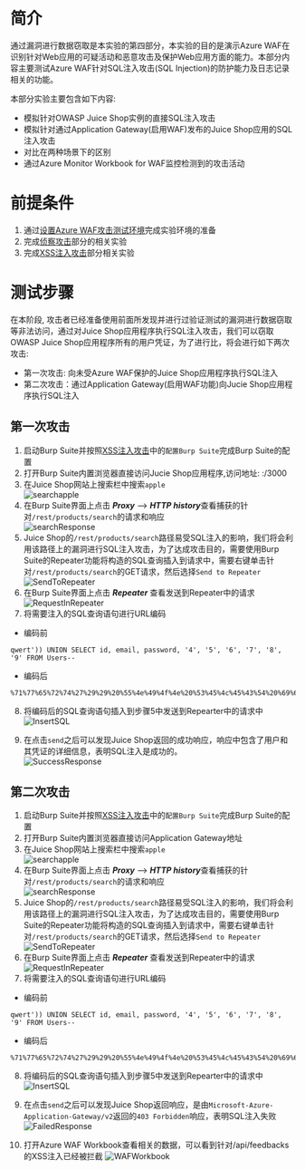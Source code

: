 # 简介  
通过漏洞进行数据窃取是本实验的第四部分，本实验的目的是演示Azure WAF在识别针对Web应用的可疑活动和恶意攻击及保护Web应用方面的能力。本部分内容主要测试Azure WAF针对SQL注入攻击(SQL Injection)的防护能力及日志记录相关的功能。

本部分实验主要包含如下内容:  
* 模拟针对OWASP Juice Shop实例的直接SQL注入攻击   
* 模拟针对通过Application Gateway(启用WAF)发布的Juice Shop应用的SQL注入攻击  
* 对比在两种场景下的区别  
* 通过Azure Monitor Workbook for WAF监控检测到的攻击活动    

# 前提条件   

1. 通过[设置Azure WAF攻击测试环境](./Lab-Local.md)完成实验环境的准备
2. 完成[侦察攻击](./Lab-Reconnaissance-Local.md)部分的相关实验  
3. 完成[XSS注入攻击](./Lab-Attack-Local.md)部分相关实验  

# 测试步骤   
在本阶段, 攻击者已经准备使用前面所发现并进行过验证测试的漏洞进行数据窃取等非法访问，通过对Juice Shop应用程序执行SQL注入攻击，我们可以窃取OWASP Juice Shop应用程序所有的用户凭证，为了进行比，将会进行如下两次攻击:   

* 第一次攻击: 向未受Azure WAF保护的Juice Shop应用程序执行SQL注入
* 第二次攻击：通过Application Gateway(启用WAF功能)向Jucie Shop应用程序执行SQL注入 

## 第一次攻击   
1. 启动Burp Suite并按照[XSS注入攻击](./Lab-Attack-Local.md)中的`配置Burp Suite`完成Burp Suite的配置
2. 打开Burp Suite内置浏览器直接访问Jucie Shop应用程序,访问地址: <Container Instance IP>:/3000 
3. 在Juice Shop网站上搜索栏中搜索`apple`  
![searchapple](./images/BurpSuite/Burp-17-sql-applsearch.png)  
4. 在Burp Suite界面上点击 ***Proxy*** --> ***HTTP history***查看捕获的针对`/rest/products/search`的请求和响应    
![searchResponse](./images/BurpSuite/Burp-18-sql-applsearch-response.png)  
5. Juice Shop的`/rest/products/search`路径易受SQL注入的影响，我们将会利用该路径上的漏洞进行SQL注入攻击，为了达成攻击目的，需要使用Burp Suite的Repeater功能将构造的SQL查询插入到请求中，需要右键单击针对`/rest/products/search`的GET请求，然后选择`Send to Repeater`  
![SendToRepeater](./images/BurpSuite/Burp-19-sql-send-to%20repeter.png)  
6. 在Burp Suite界面上点击 ***Repeater*** 查看发送到Repeater中的请求  
![RequestInRepeater](./images/BurpSuite/Burp-20-sql-in-repeter.png)  
7. 将需要注入的SQL查询语句进行URL编码 
* 编码前   

```
qwert')) UNION SELECT id, email, password, '4', '5', '6', '7', '8', '9' FROM Users--
```

* 编码后  
```
%71%77%65%72%74%27%29%29%20%55%4e%49%4f%4e%20%53%45%4c%45%43%54%20%69%64%2c%20%65%6d%61%69%6c%2c%20%70%61%73%73%77%6f%72%64%2c%20%27%34%27%2c%20%27%35%27%2c%20%27%36%27%2c%20%27%37%27%2c%20%27%38%27%2c%20%27%39%27%20%46%52%4f%4d%20%55%73%65%72%73%2d%2d
```  
8. 将编码后的SQL查询语句插入到步骤5中发送到Repearter中的请求中 
![InsertSQL](./images/BurpSuite/Burp-21-sql-in-request.png)  

9. 在点击`send`之后可以发现Juice Shop返回的成功响应，响应中包含了用户和其凭证的详细信息，表明SQL注入是成功的。  
![SuccessResponse](./images/BurpSuite/Burp-22-sql-inject-success.png)  

## 第二次攻击
1. 启动Burp Suite并按照[XSS注入攻击](./Lab-Attack-Local.md)中的`配置Burp Suite`完成Burp Suite的配置
2. 打开Burp Suite内置浏览器直接访问Application Gateway地址 
3. 在Juice Shop网站上搜索栏中搜索`apple`  
![searchapple](./images/BurpSuite/Burp-23-gw-applesearch.png)
4. 在Burp Suite界面上点击 ***Proxy*** --> ***HTTP history***查看捕获的针对`/rest/products/search`的请求和响应    
![searchResponse](./images/BurpSuite/Burp-24-applesearch-response.png)
5. Juice Shop的`/rest/products/search`路径易受SQL注入的影响，我们将会利用该路径上的漏洞进行SQL注入攻击，为了达成攻击目的，需要使用Burp Suite的Repeater功能将构造的SQL查询插入到请求中，需要右键单击针对`/rest/products/search`的GET请求，然后选择`Send to Repeater`  
![SendToRepeater](./images/BurpSuite/Burp-25-send-to-repeater.png)  
6. 在Burp Suite界面上点击 ***Repeater*** 查看发送到Repeater中的请求  
![RequestInRepeater](./images/BurpSuite/Burp-26-request-in-repeater.png)  
7. 将需要注入的SQL查询语句进行URL编码 
* 编码前   

```
qwert')) UNION SELECT id, email, password, '4', '5', '6', '7', '8', '9' FROM Users--
```

* 编码后  
```
%71%77%65%72%74%27%29%29%20%55%4e%49%4f%4e%20%53%45%4c%45%43%54%20%69%64%2c%20%65%6d%61%69%6c%2c%20%70%61%73%73%77%6f%72%64%2c%20%27%34%27%2c%20%27%35%27%2c%20%27%36%27%2c%20%27%37%27%2c%20%27%38%27%2c%20%27%39%27%20%46%52%4f%4d%20%55%73%65%72%73%2d%2d
```  
8. 将编码后的SQL查询语句插入到步骤5中发送到Repearter中的请求中 
![InsertSQL](./images/BurpSuite/Burp-27-repeater-change-request.png)  

9. 在点击`send`之后可以发现Juice Shop返回响应，是由`Microsoft-Azure-Application-Gateway/v2`返回的`403 Forbidden`响应，表明SQL注入失败
![FailedResponse](./images/BurpSuite/Burp-28-repeater-response.png)

10. 打开Azure WAF Workbook查看相关的数据，可以看到针对/api/feedbacks的XSS注入已经被拦截 
![WAFWorkbook](./images/BurpSuite/Burp-29-waf-workbook.png) 